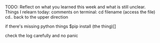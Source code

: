 TODO: Reflect on what you learned this week and what is still unclear.
Things I relearn today:
comments on terminal:
cd filename (access the file)
cd..  back to the upper direction

if there's missing python things
$pip install (the thing)[]

check the log carefully and no panic
